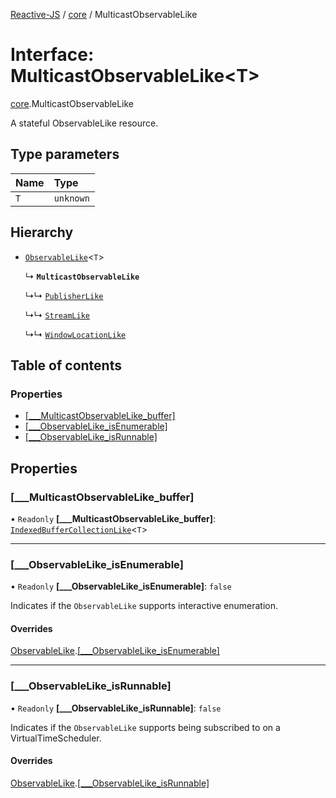 [Reactive-JS](../README.md) / [core](../modules/core.md) / MulticastObservableLike

# Interface: MulticastObservableLike<T\>

[core](../modules/core.md).MulticastObservableLike

A stateful ObservableLike resource.

## Type parameters

| Name | Type |
| :------ | :------ |
| `T` | `unknown` |

## Hierarchy

- [`ObservableLike`](core.ObservableLike.md)<`T`\>

  ↳ **`MulticastObservableLike`**

  ↳↳ [`PublisherLike`](core.PublisherLike.md)

  ↳↳ [`StreamLike`](core.StreamLike.md)

  ↳↳ [`WindowLocationLike`](integrations_web.WindowLocationLike.md)

## Table of contents

### Properties

- [[\_\_\_MulticastObservableLike\_buffer]](core.MulticastObservableLike.md#[___multicastobservablelike_buffer])
- [[\_\_\_ObservableLike\_isEnumerable]](core.MulticastObservableLike.md#[___observablelike_isenumerable])
- [[\_\_\_ObservableLike\_isRunnable]](core.MulticastObservableLike.md#[___observablelike_isrunnable])

## Properties

### [\_\_\_MulticastObservableLike\_buffer]

• `Readonly` **[\_\_\_MulticastObservableLike\_buffer]**: [`IndexedBufferCollectionLike`](core.IndexedBufferCollectionLike.md)<`T`\>

___

### [\_\_\_ObservableLike\_isEnumerable]

• `Readonly` **[\_\_\_ObservableLike\_isEnumerable]**: ``false``

Indicates if the `ObservableLike` supports interactive enumeration.

#### Overrides

[ObservableLike](core.ObservableLike.md).[[___ObservableLike_isEnumerable]](core.ObservableLike.md#[___observablelike_isenumerable])

___

### [\_\_\_ObservableLike\_isRunnable]

• `Readonly` **[\_\_\_ObservableLike\_isRunnable]**: ``false``

Indicates if the `ObservableLike` supports being subscribed to
on a VirtualTimeScheduler.

#### Overrides

[ObservableLike](core.ObservableLike.md).[[___ObservableLike_isRunnable]](core.ObservableLike.md#[___observablelike_isrunnable])
